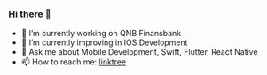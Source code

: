 ### Hi there 👋

- 🔭 I’m currently working on QNB Finansbank
- 🌱 I’m currently improving in IOS Development
- 💬 Ask me about Mobile Development, Swift, Flutter, React Native
- 📫 How to reach me: [linktree](https://linktr.ee/seyfulmuluk)
